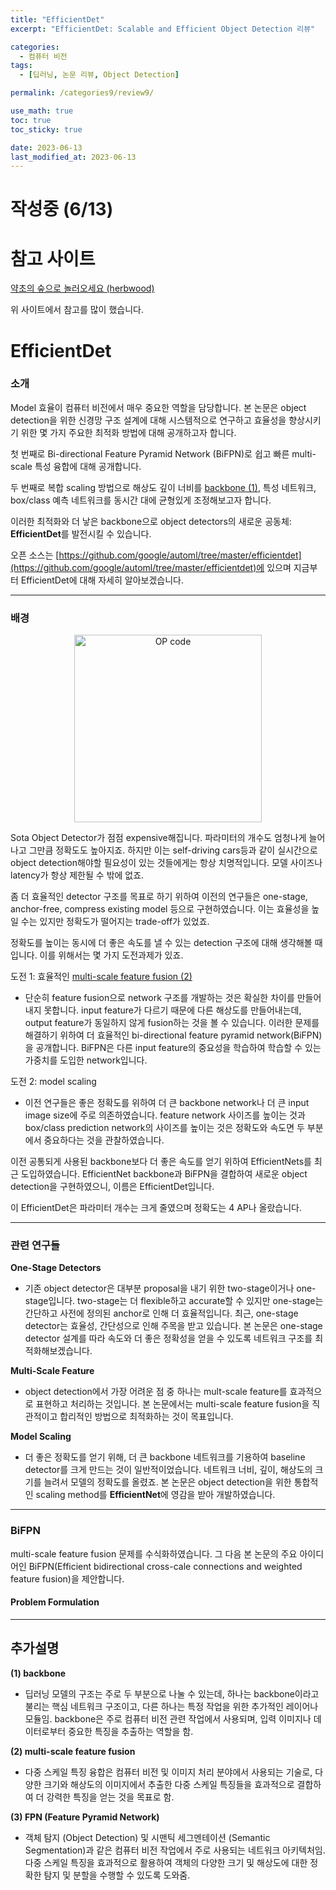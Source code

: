 ```yaml
---
title: "EfficientDet"
excerpt: "EfficientDet: Scalable and Efficient Object Detection 리뷰"

categories:
  - 컴퓨터 비전
tags:
  - [딥러닝, 논문 리뷰, Object Detection]

permalink: /categories9/review9/

use_math: true
toc: true
toc_sticky: true

date: 2023-06-13
last_modified_at: 2023-06-13
---
```


# 작성중 (6/13)

# 참고 사이트

[약초의 숲으로 놀러오세요 (herbwood)](https://herbwood.tistory.com/25)

위 사이트에서 참고를 많이 했습니다. 

# EfficientDet

### 소개

Model 효율이 컴퓨터 비전에서 매우 중요한 역할을 담당합니다. 본 논문은 object detection을 위한 신경망 구조 설계에 대해 시스템적으로 연구하고 효율성을 향상시키기 위한 몇 가지 주요한 최적화 방법에 대해 공개하고자 합니다. 

첫 번째로 Bi-directional Feature Pyramid Network (BiFPN)로 쉽고 빠른 multi-scale 특성 융합에 대해 공개합니다.

두 번째로 복합 scaling 방법으로 해상도 깊이 너비를 [backbone (1)](#추가설명), 특성 네트워크, box/class 예측 네트워크를 동시간 대에 균형있게 조정해보고자 합니다.

이러한 최적화와 더 낳은 backbone으로 object detectors의 새로운 공동체: **EfficientDet**를 발전시킬 수 있습니다. 

오픈 소스는 [https://github.com/google/automl/tree/master/efficientdet](https://github.com/google/automl/tree/master/efficientdet)에 있으며 지금부터 EfficientDet에 대해 자세히 알아보겠습니다.

---

### 배경

<p align="center"><img src="../../assets/images/061301.jpg" width="300px" height="300px" title="OP code 예시" alt="OP code" ><img></p>

Sota Object Detector가 점점 expensive해집니다. 파라미터의 개수도 엄청나게 늘어나고 그만큼 정확도도 높아지죠. 하지만 이는 self-driving cars등과 같이 실시간으로 object detection해야할 필요성이 있는 것들에게는 항상 치명적입니다. 모델 사이즈나 latency가 항상 제한될 수 밖에 없죠. 

좀 더 효율적인 detector 구조를 목표로 하기 위하여 이전의 연구들은 one-stage, anchor-free, compress existing model 등으로 구현하였습니다. 이는 효율성을 높일 수는 있지만 정확도가 떨어지는 trade-off가 있었죠. 

정확도를 높이는 동시에 더 좋은 속도를 낼 수 있는 detection 구조에 대해 생각해볼 때입니다. 이를 위해서는 몇 가지 도전과제가 있죠.

도전 1: 효율적인 [multi-scale feature fusion (2)](#추가설명)
- 단순히 feature fusion으로 network 구조를 개발하는 것은 확실한 차이를 만들어 내지 못합니다. input feature가 다르기 때문에 다른 해상도를 만들어내는데, output feature가 동일하지 않게 fusion하는 것을 볼 수 있습니다. 이러한 문제를 해결하기 위하여 더 효율적인 bi-directional feature pyramid network(BiFPN)을 공개합니다. BiFPN은 다른 input feature의 중요성을 학습하여 학습할 수 있는 가중치를 도입한 network입니다.

도전 2: model scaling
- 이전 연구들은 좋은 정확도를 위하여 더 큰 backbone network나 더 큰 input image size에 주로 의존하였습니다. feature network 사이즈를 높이는 것과 box/class prediction network의 사이즈를 높이는 것은 정확도와 속도면 두 부분에서 중요하다는 것을 관찰하였습니다.

이전 공통되게 사용된 backbone보다 더 좋은 속도를 얻기 위하여 EfficientNets를 최근 도입하였습니다. EfficientNet backbone과 BiFPN을 결합하여 새로운 object detection을 구현하였으니, 이름은 EfficientDet입니다. 

이 EfficientDet은 파라미터 개수는 크게 줄였으며 정확도는 4 AP나 올랐습니다. 

---

### 관련 연구들

**One-Stage Detectors**
- 기존 object detector은 대부분 proposal을 내기 위한 two-stage이거나 one-stage입니다. two-stage는 더 flexible하고 accurate할 수 있지만 one-stage는 간단하고 사전에 정의된 anchor로 인해 더 효율적입니다. 최근, one-stage detector는 효율성, 간단성으로 인해 주목을 받고 있습니다. 본 논문은 one-stage detector 설계를 따라 속도와 더 좋은 정확성을 얻을 수 있도록 네트워크 구조를 최적화해보겠습니다.

**Multi-Scale Feature**
- object detection에서 가장 어려운 점 중 하나는 mult-scale feature를 효과적으로 표현하고 처리하는 것입니다. 본 논문에서는 multi-scale feature fusion을 직관적이고 합리적인 방법으로 최적화하는 것이 목표입니다.

**Model Scaling**
- 더 좋은 정확도를 얻기 위해, 더 큰 backbone 네트워크를 기용하여 baseline detector를 크게 만드는 것이 일반적이었습니다. 네트워크 너비, 깊이, 해상도의 크기를 늘려서 모델의 정확도를 올렸죠. 본 논문은 object detection을 위한 통합적인 scaling method를 **EfficientNet**에 영감을 받아 개발하였습니다.

---

### BiFPN

multi-scale feature fusion 문제를 수식화하였습니다. 그 다음 본 논문의 주요 아이디어인 BiFPN(Efficient bidirectional cross-cale connections and weighted feature fusion)을 제안합니다. 

#### Problem Formulation






---

## 추가설명

**(1) backbone**
- 딥러닝 모델의 구조는 주로 두 부분으로 나눌 수 있는데, 하나는 backbone이라고 불리는 핵심 네트워크 구조이고, 다른 하나는 특정 작업을 위한 추가적인 레이어나 모듈임. backbone은 주로 컴퓨터 비전 관련 작업에서 사용되며, 입력 이미지나 데이터로부터 중요한 특징을 추출하는 역할을 함. 

**(2) multi-scale feature fusion**
- 다중 스케일 특징 융합은 컴퓨터 비전 및 이미지 처리 분야에서 사용되는 기술로, 다양한 크기와 해상도의 이미지에서 추출한 다중 스케일 특징들을 효과적으로 결합하여 더 강력한 특징을 얻는 것을 목표로 함. 

**(3) FPN (Feature Pyramid Network)**
- 객체 탐지 (Object Detection) 및 시맨틱 세그멘테이션 (Semantic Segmentation)과 같은 컴퓨터 비전 작업에서 주로 사용되는 네트워크 아키텍처임. 다중 스케일 특징을 효과적으로 활용하여 객체의 다양한 크기 및 해상도에 대한 정확한 탐지 및 분할을 수행할 수 있도록 도와줌. 